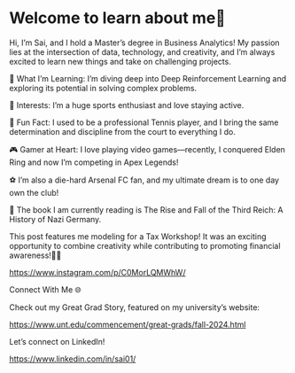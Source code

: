 # Welcome to learn about me👋
Hi, I’m Sai, and I hold a Master’s degree in Business Analytics! My passion lies at the intersection of data, technology, and creativity, and I’m always excited to learn new things and take on challenging projects.

🌱 What I’m Learning: I’m diving deep into Deep Reinforcement Learning and exploring its potential in solving complex problems.

👀 Interests: I’m a huge sports enthusiast and love staying active.

🎾 Fun Fact: I used to be a professional Tennis player, and I bring the same determination and discipline from the court to everything I do.

🎮 Gamer at Heart: I love playing video games—recently, I conquered Elden Ring and now I’m competing in Apex Legends!

⚽ I’m also a die-hard Arsenal FC fan, and my ultimate dream is to one day own the club!

📖 The book I am currently reading is The Rise and Fall of the Third Reich: A History of Nazi Germany.

This post features me modeling for a Tax Workshop! It was an exciting opportunity to combine creativity while contributing to promoting financial awareness!🧍‍♂️

https://www.instagram.com/p/C0MorLQMWhW/

Connect With Me 🌐

Check out my Great Grad Story, featured on my university’s website:

https://www.unt.edu/commencement/great-grads/fall-2024.html

Let’s connect on LinkedIn!

https://www.linkedin.com/in/sai01/


<!---
Sai-Kaushik-sk/Sai-Kaushik-sk is a ✨ special ✨ repository because its `README.md` (this file) appears on your GitHub profile.
You can click the Preview link to take a look at your changes.
--->
